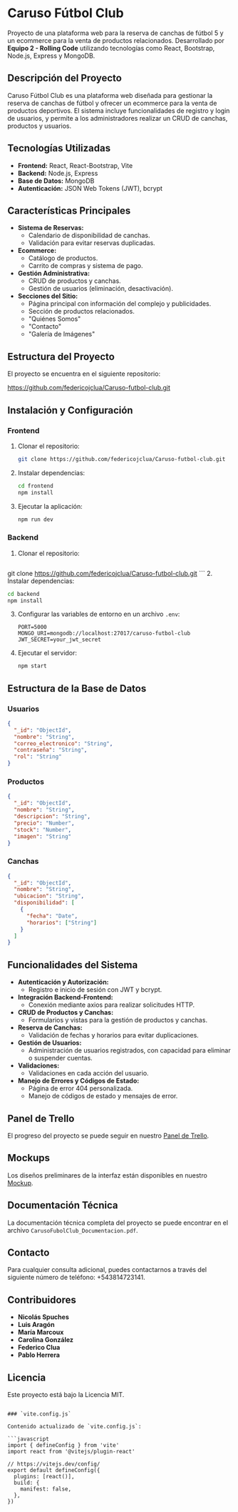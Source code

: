 # Caruso Fútbol Club

Proyecto de una plataforma web para la reserva de canchas de fútbol 5 y un ecommerce para la venta de productos relacionados. Desarrollado por **Equipo 2 - Rolling Code** utilizando tecnologías como React, Bootstrap, Node.js, Express y MongoDB.

## Descripción del Proyecto

Caruso Fútbol Club es una plataforma web diseñada para gestionar la reserva de canchas de fútbol y ofrecer un ecommerce para la venta de productos deportivos. El sistema incluye funcionalidades de registro y login de usuarios, y permite a los administradores realizar un CRUD de canchas, productos y usuarios.

## Tecnologías Utilizadas

- **Frontend:** React, React-Bootstrap, Vite
- **Backend:** Node.js, Express
- **Base de Datos:** MongoDB
- **Autenticación:** JSON Web Tokens (JWT), bcrypt

## Características Principales

- **Sistema de Reservas:**
  - Calendario de disponibilidad de canchas.
  - Validación para evitar reservas duplicadas.
- **Ecommerce:**
  - Catálogo de productos.
  - Carrito de compras y sistema de pago.
- **Gestión Administrativa:**
  - CRUD de productos y canchas.
  - Gestión de usuarios (eliminación, desactivación).
- **Secciones del Sitio:**
  - Página principal con información del complejo y publicidades.
  - Sección de productos relacionados.
  - "Quiénes Somos"
  - "Contacto"
  - "Galería de Imágenes"

## Estructura del Proyecto

El proyecto se encuentra en el siguiente repositorio:

https://github.com/federicojclua/Caruso-futbol-club.git


## Instalación y Configuración

### Frontend

1. Clonar el repositorio:
   ```bash
   git clone https://github.com/federicojclua/Caruso-futbol-club.git
   ```
2. Instalar dependencias:
   ```bash
   cd frontend
   npm install
   ```
3. Ejecutar la aplicación:
   ```bash
   npm run dev
   ```

### Backend

1. Clonar el repositorio:
   ```bash
git clone https://github.com/federicojclua/Caruso-futbol-club.git   ```
2. Instalar dependencias:
   ```bash
   cd backend
   npm install
   ```
3. Configurar las variables de entorno en un archivo `.env`:
   ```env
   PORT=5000
   MONGO_URI=mongodb://localhost:27017/caruso-futbol-club
   JWT_SECRET=your_jwt_secret
   ```
4. Ejecutar el servidor:
   ```bash
   npm start
   ```

## Estructura de la Base de Datos

### Usuarios
```json
{
  "_id": "ObjectId",
  "nombre": "String",
  "correo_electronico": "String",
  "contraseña": "String",
  "rol": "String"
}
```

### Productos
```json
{
  "_id": "ObjectId",
  "nombre": "String",
  "descripcion": "String",
  "precio": "Number",
  "stock": "Number",
  "imagen": "String"
}
```

### Canchas
```json
{
  "_id": "ObjectId",
  "nombre": "String",
  "ubicacion": "String",
  "disponibilidad": [
    {
      "fecha": "Date",
      "horarios": ["String"]
    }
  ]
}
```

## Funcionalidades del Sistema

- **Autenticación y Autorización:**
  - Registro e inicio de sesión con JWT y bcrypt.
- **Integración Backend-Frontend:**
  - Conexión mediante axios para realizar solicitudes HTTP.
- **CRUD de Productos y Canchas:**
  - Formularios y vistas para la gestión de productos y canchas.
- **Reserva de Canchas:**
  - Validación de fechas y horarios para evitar duplicaciones.
- **Gestión de Usuarios:**
  - Administración de usuarios registrados, con capacidad para eliminar o suspender cuentas.
- **Validaciones:**
  - Validaciones en cada acción del usuario.
- **Manejo de Errores y Códigos de Estado:**
  - Página de error 404 personalizada.
  - Manejo de códigos de estado y mensajes de error.

## Panel de Trello

El progreso del proyecto se puede seguir en nuestro [Panel de Trello](https://trello.com/invite/b/5cPjslHD/ATTI2280cc351905517a436134a0d66e1023C718A47E/caruso-futbol-club).

## Mockups

Los diseños preliminares de la interfaz están disponibles en nuestro [Mockup](https://excalidraw.com/#room=2291e712f766209e0363,yj7mJjrMp4T-KPn0h5T8ug).

## Documentación Técnica

La documentación técnica completa del proyecto se puede encontrar en el archivo `CarusoFubolClub_Documentacion.pdf`.

## Contacto

Para cualquier consulta adicional, puedes contactarnos a través del siguiente número de teléfono: +543814723141.

## Contribuidores

- **Nicolás Spuches**
- **Luis Aragón**
- **María Marcoux**
- **Carolina González**
- **Federico Clua**
- **Pablo Herrera**

## Licencia

Este proyecto está bajo la Licencia MIT.
```

### `vite.config.js`

Contenido actualizado de `vite.config.js`:

```javascript
import { defineConfig } from 'vite'
import react from '@vitejs/plugin-react'

// https://vitejs.dev/config/
export default defineConfig({
  plugins: [react()],
  build: {
    manifest: false, 
  },
})
```
